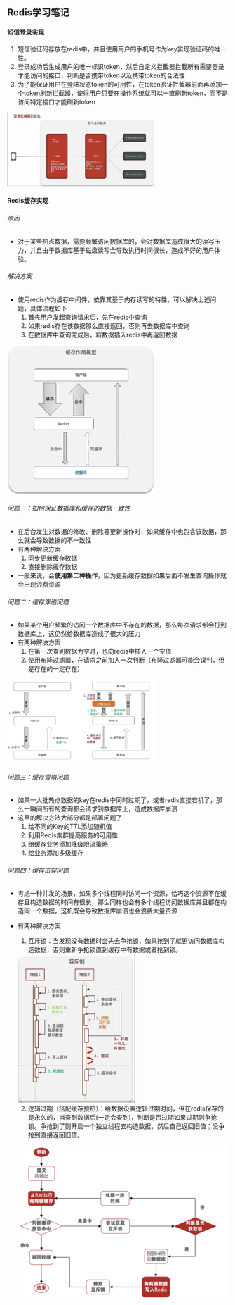 ## Redis学习笔记

#### 短信登录实现

1. 短信验证码存放在redis中，并且使用用户的手机号作为key实现验证码的唯一性。
2. 登录成功后生成用户的唯一标识token，然后自定义拦截器拦截所有需要登录才能访问的接口，判断是否携带token以及携带token的合法性
3. 为了能保证用户在登陆状态token的可用性，在token验证拦截器前面再添加一个token刷新拦截器，使得用户只要在操作系统就可以一直刷新token，而不是访问特定接口才能刷新token

<img src="https://raw.githubusercontent.com/ZenithWon/figure/master/image-20231110102441255.png" alt="image-20231110102441255" style="zoom: 33%;" />

#### Redis缓存实现

###### 原因

* 对于某些热点数据，需要频繁访问数据库的，会对数据库造成很大的读写压力，并且由于数据库基于磁盘读写会导致执行时间很长，造成不好的用户体验。

###### 解决方案

* 使用redis作为缓存中间件，依靠其基于内存读写的特性，可以解决上述问题，具体流程如下
  1. 首先用户发起查询请求后，先在redis中查询
  2. 如果redis存在该数据那么直接返回，否则再去数据库中查询
  3. 在数据库中查询完成后，将数据插入redis中再返回数据

<img src="https://raw.githubusercontent.com/ZenithWon/figure/master/image-20231110103220876.png" alt="image-20231110103220876" style="zoom: 33%;" />

###### 问题一：如何保证数据库和缓存的数据一致性

* 在后台发生对数据的修改、删除等更新操作时，如果缓存中也包含该数据，那么就会导致数据的不一致性
* 有两种解决方案
  1. 同步更新缓存数据
  2. 直接删除缓存数据
* 一般来说，会**使用第二种操作**，因为更新缓存数据如果后面不发生查询操作就会出现浪费资源

###### 问题二：缓存穿透问题

* 如果某个用户频繁的访问一个数据库中不存在的数据，那么每次请求都会打到数据库上，这仍然给数据库造成了很大的压力
* 有两种解决方案
  1. 在第一次查到数据为空时，也向redis中插入一个空值
  2. 使用布隆过滤器，在请求之前加入一次判断（布隆过滤器可能会误判，但是存在的一定存在）

<img src="https://raw.githubusercontent.com/ZenithWon/figure/master/image-20231110110314383.png" alt="image-20231110110314383" style="zoom: 33%;" />

###### 问题三：缓存雪崩问题

* 如果一大批热点数据的key在redis中同时过期了，或者redis直接宕机了，那么一瞬间所有的查询都会请求到数据库上，造成数据库崩溃
* 这里的解决方法大部分都是部署问题了
  1. 给不同的Key的TTL添加随机值
  2. 利用Redis集群提高服务的可用性
  3. 给缓存业务添加降级限流策略
  4. 给业务添加多级缓存

###### 问题四：缓存击穿问题

* 考虑一种并发的场景，如果多个线程同时访问一个资源，恰巧这个资源不在缓存且构造数据的时间有很长，那么同样也会有多个线程访问数据库并且都在构造同一个数据，这机既会导致数据库崩溃也会浪费大量资源

* 有两种解决方案

  1. 互斥锁：当发现没有数据时会先去争抢锁，如果抢到了就更访问数据库构造数据，否则重新争抢锁直到缓存中有数据或者抢到锁。

  <img src="https://raw.githubusercontent.com/ZenithWon/figure/master/image-20231110111517285.png" alt="image-20231110111517285" style="zoom: 33%;" />

  2. 逻辑过期（搭配缓存预热）：给数据设置逻辑过期时间，但在redis保存的是永久的，当查到数据后(一定会查到)，判断是否过期如果过期则争抢锁。争抢到了则开启一个独立线程去构造数据，然后自己返回旧值；没争抢到直接返回旧值。

  ![image-20231110112209272](https://raw.githubusercontent.com/ZenithWon/figure/master/image-20231110112209272.png)

